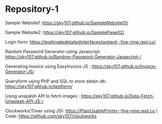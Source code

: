 # Repository-1

Sample Website1: https://sky107.github.io/SampleWebsite01/

Sample Website2: https://sky107.github.io/SamplePage02/ 

Login form: https://legitimatedetailedinterfacestandard--five-nine.repl.co/


Random Password Generator using Javascript: https://sky107.github.io/Random-Password-Generator-Javascript-/

Generating Invoice using EasyInvoice JS : https://sky107.github.io/Invoice-Generator-JS/

Queryform using PHP and SQL to store datain db: https://sky107.github.io/testform/

Using unspalsh API to fetch images : https://sky107.github.io/Data-Fetch-Unsplash-API-JS-/

Clockworks(Timer using JS): https://PlainUsablePrinter--five-nine.repl.co | Code: https://github.com/sky107/clockworks
 

